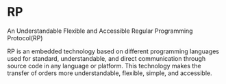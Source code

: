 # RP
An Understandable Flexible and Accessible Regular Programming Protocol(RP)

RP is an embedded technology based on different programming languages used for standard, understandable, and direct communication through source code in any language or platform. This technology makes the transfer of orders more understandable, flexible, simple, and accessible.
